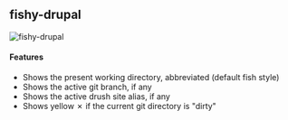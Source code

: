 ## fishy-drupal

![fishy-drupal](https://raw.github.com/greggles/fishy-drupal/master/drups-fish-theme.png)

#### Features

* Shows the present working directory, abbreviated (default fish style)
* Shows the active git branch, if any
* Shows the active drush site alias, if any
* Shows yellow ✗ if the current git directory is "dirty"
